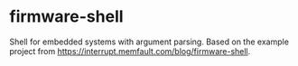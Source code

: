 # firmware-shell
Shell for embedded systems with argument parsing. Based on the example project from https://interrupt.memfault.com/blog/firmware-shell.
